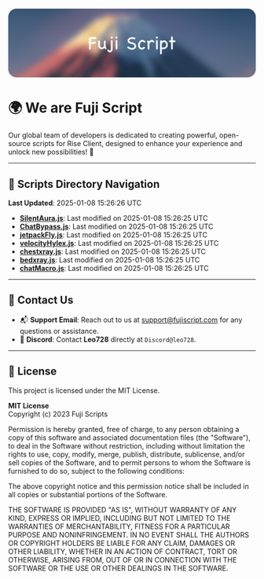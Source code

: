 ![Banner](.github/b.webp)

# 🌍 **We are Fuji Script**

Our global team of developers is dedicated to creating powerful, open-source scripts for Rise Client, designed to enhance your experience and unlock new possibilities! 🌟

---
<!-- SCRIPTS_NAVIGATION_START -->
## 📂 **Scripts Directory Navigation**

**Last Updated**: 2025-01-08 15:26:26 UTC

- **[SilentAura.js](scripts/SilentAura.js)**: Last modified on 2025-01-08 15:26:25 UTC
- **[ChatBypass.js](scripts/ChatBypass.js)**: Last modified on 2025-01-08 15:26:25 UTC
- **[jetpackFly.js](scripts/jetpackFly.js)**: Last modified on 2025-01-08 15:26:25 UTC
- **[velocityHylex.js](scripts/velocityHylex.js)**: Last modified on 2025-01-08 15:26:25 UTC
- **[chestxray.js](scripts/chestxray.js)**: Last modified on 2025-01-08 15:26:25 UTC
- **[bedxray.js](scripts/bedxray.js)**: Last modified on 2025-01-08 15:26:25 UTC
- **[chatMacro.js](scripts/chatMacro.js)**: Last modified on 2025-01-08 15:26:25 UTC

<!-- SCRIPTS_NAVIGATION_END -->

---

## 💬 **Contact Us**  
- 📬 **Support Email**: Reach out to us at [support@fujiscript.com](mailto:support@fujiscript.com) for any questions or assistance.  
- 💬 **Discord**: Contact **Leo728** directly at `Discord@leo728`.

---

## 📜 **License**

This project is licensed under the MIT License.  

**MIT License**  
Copyright (c) 2023 Fuji Scripts  

Permission is hereby granted, free of charge, to any person obtaining a copy of this software and associated documentation files (the "Software"), to deal in the Software without restriction, including without limitation the rights to use, copy, modify, merge, publish, distribute, sublicense, and/or sell copies of the Software, and to permit persons to whom the Software is furnished to do so, subject to the following conditions:  

The above copyright notice and this permission notice shall be included in all copies or substantial portions of the Software.  

THE SOFTWARE IS PROVIDED "AS IS", WITHOUT WARRANTY OF ANY KIND, EXPRESS OR IMPLIED, INCLUDING BUT NOT LIMITED TO THE WARRANTIES OF MERCHANTABILITY, FITNESS FOR A PARTICULAR PURPOSE AND NONINFRINGEMENT. IN NO EVENT SHALL THE AUTHORS OR COPYRIGHT HOLDERS BE LIABLE FOR ANY CLAIM, DAMAGES OR OTHER LIABILITY, WHETHER IN AN ACTION OF CONTRACT, TORT OR OTHERWISE, ARISING FROM, OUT OF OR IN CONNECTION WITH THE SOFTWARE OR THE USE OR OTHER DEALINGS IN THE SOFTWARE.  
